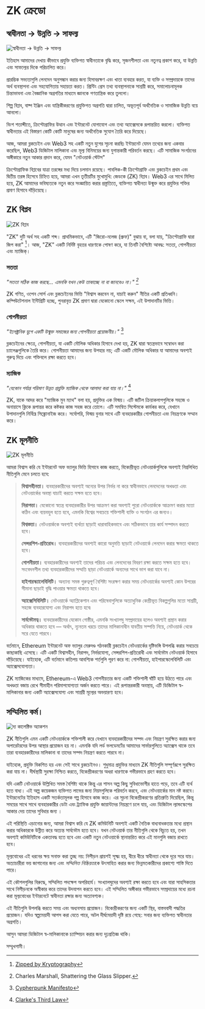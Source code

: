 # ZK ক্রেডো

## স্বাধীনতা → উন্নতি → সাফল্য

![স্বাধীনতা → উন্নতি → সাফল্য](freedom-progress-prosperity.jpeg)

ইতিহাস আমাদের দেখায় কীভাবে প্রযুক্তি ব্যক্তিগত স্বাধীনতাকে বৃদ্ধি করে, সৃজনশীলতা এবং নতুনত্ব প্রকাশ করে, যা উন্নতি এবং সাফল্যের দিকে পরিচালিত করে।

প্রারম্ভিক সভ্যতাগুলি লেনদেন অনুসন্ধান করার জন্য হিসাবরক্ষণ এবং খাতা ব্যবহার করত, যা ব্যক্তি ও সম্প্রদায়কে তাদের অর্থ ব্যবস্থাপনা এবং সহযোগিতায় সহায়তা করত। প্রিন্টিং প্রেস তথ্য ব্যবস্থাপনাকে সাশ্রয়ী করে, সমালোচনামূলক চিন্তাভাবনা এবং বৈজ্ঞানিক অগ্রগতির মাধ্যমে জ্ঞানকে গণতান্ত্রিক করে তুললো।

শিল্প বিপ্লব, বাষ্প ইঞ্জিন এবং যান্ত্রিকীকরণের প্রযুক্তিগত অগ্রগতি দ্বারা চালিত, অভূতপূর্ব অর্থনৈতিক ও সামাজিক উন্নতি বয়ে আনলো।

বিংশ শতাব্দীতে, ক্রিপ্টোগ্রাফির উত্থান এবং ইন্টারনেট যোগাযোগ এবং তথ্য অ্যাক্সেসকে রূপান্তরিত করলো। ব্যক্তিগত স্বাধীনতার এই বিস্তারণ কোটি কোটি মানুষের জন্য অর্থনৈতিক সুযোগ তৈরি করে দিয়েছে।

আজ, আমরা ব্লকচেইন এবং Web3 সহ একটি নতুন যুগের সূচনা করছি৷ ইন্টারনেট যেমন তথ্যের জন্য একবার করেছিল, Web3 ডিজিটাল মালিকানা এবং মূল্য বিনিময়ের জন্য যুগান্তকারী পরিবর্তন করছে। এটি সামাজিক সংগঠনের অঙ্গীকারে নতুন আকার প্রদান করে, যেমন "নেটওয়ার্ক স্টেটস" 

ক্রিপ্টোগ্রাফিক বিপ্লবের যাত্রা তরঙ্গের মধ্য দিয়ে চলমান রয়েছে। পাবলিক-কী ক্রিপ্টোগ্রাফি এবং ব্লকচেইন প্রথম এবং দ্বিতীয় তরঙ্গ হিসেবে চিহ্নিত হয়ে, আমরা এখন তৃতীয়টির মুখোমুখি: জেডকে (ZK) বিপ্লব। Web3 এর সাথে মিলিত হয়ে, ZK আমাদের ভবিষ্যতকে নতুন করে সংজ্ঞায়িত করার প্রস্তুতিতে, ব্যক্তিগত স্বাধীনতা উন্মুক্ত করে প্রযুক্তির শক্তির প্রমাণ হিসাবে দাঁড়িয়েছে।

## ZK বিপ্লব

![ZK বিপ্লব](zk-revolution.jpeg)

"ZK" দুটি অর্থ সহ একটি শব্দ। প্রাথমিকভাবে, এটি "জিরো-নলেজ (প্রুফ)" বুঝায় বা, বলা যায়, "ক্রিপ্টোগ্রাফি দ্বারা জিপ করা" [^2]। আজ, "ZK" একটি নির্দিষ্ট বৃহত্তর ধারণাকে পোষণ করে, যা তিনটি বৈশিষ্ট্যে আবদ্ধ: সততা, গোপনীয়তা এবং ম্যাজিক্।

### সততা

*"সততা সঠিক কাজ করছে... এমনকি যখন কেউ তাকাচ্ছে না বা জানবেও না।" [^3]*

ZK গণিত, ওপেন সোর্স এবং ব্লকচেইনের ভিত্তি "বিশ্বাস করবেন না, যাচাই করুন" নীতির একটি প্রতিধ্বনি। কম্পিউটেশনাল ইন্টিগ্রিটি হচ্ছে, পুনরাবৃত্ত ZK প্রমাণ দ্বারা যেকোনো স্কেলে সক্ষম, এই উপাদানটির ভিত্তি।

### গোপনীয়তা

*"ইলেক্ট্রনিক যুগে একটি উন্মুক্ত সমাজের জন্য গোপনীয়তা প্রয়োজনীয়।"* [^4]

ব্লকচেইনের ক্ষেত্রে, গোপনীয়তা, যা একটি মৌলিক অধিকার হিসাবে দেখা হয়, ZK দ্বারা স্বতন্ত্রভাবে সম্বোধন করা চ্যালেঞ্জগুলিকে তৈরি করে। গোপনীয়তা আমাদের জন্য উপহার নয়; এটি একটি মৌলিক অধিকার যা আমাদের অবশ্যই গুরুত্ব দিয়ে এবং শক্তিবলে রক্ষা করতে হবে।

### ম্যাজিক

*"যেকোন পর্যাপ্ত পরিমাণ উন্নত প্রযুক্তি ম্যাজিক থেকে আলাদা করা যায় না।"* [^5]

ZK, যাকে আদর করে "ম্যাজিক মুন ম্যাথ" বলা হয়, প্রযুক্তির এক বিস্ময়। এটি জটিল ক্রিয়াকলাপগুলিকে সহজে ও অনায়াসে ক্লিকে রূপান্তর করে কষ্টকর কাজ সহজ করে তোলে। এটি সমন্বিত সিস্টেমকে  কার্যকর করে, যেখানে উপাদানগুলি নির্বিঘ্নে সিঙ্ক্রোনাইজ করে। সর্বোপরি, বিস্ময় বুনার সাথে এটি ব্যবহারকারীর গোপনীয়তা এবং নিয়ন্ত্রণকে সম্মান করে।

## ZK মূলনীতি

![ZK মূলনীতি](zk-principles.jpeg)

আমরা বিশ্বাস করি যে ইন্টারনেট অফ ভ্যালুর ভিত্তি হিসাবে কাজ করতে, বিকেন্দ্রীভূত নেটওয়ার্কগুলিকে অবশ্যই নিম্নলিখিত নীতিগুলি মেনে চলতে হবে:

> **বিশ্বাসহীনতা।** ব্যবহারকারীদের অবশ্যই অন্যের উপর নির্ভর না করে স্বাধীনভাবে লেনদেনের অখণ্ডতা এবং নেটওয়ার্কের অবস্থা যাচাই করতে সক্ষম হতে হবে।
>
> **নিরাপত্তা।** যেকোনো স্বতন্ত্র ব্যবহারকারীর উপর আক্রমণ করা অবশ্যই পুরো নেটওয়ার্ককে আক্রমণ করার মতো কঠিন এবং ব্যয়বহুল হতে হবে, এমনকি বিশ্বের সবচেয়ে শক্তিশালী ব্যক্তি ও সংগঠন এর জন্যও।
>
> **বিশ্বস্ততা।** নেটওয়ার্ককে অবশ্যই ব্যর্থতা ছাড়াই ধারাবাহিকভাবে এবং সঠিকভাবে তার কার্য সম্পাদন করতে হবে।
>
> **সেন্সরশিপ-প্রতিরোধ।** ব্যবহারকারীদের অবশ্যই কারো অনুমতি ছাড়াই নেটওয়ার্কে লেনদেন করার ক্ষমতা থাকতে হবে।
>
> **গোপনীয়তা।** ব্যবহারকারীদের অবশ্যই তাদের পরিচয় এবং লেনদেনের বিবরণ রক্ষা করতে সক্ষম হতে হবে। সংবেদনশীল তথ্য ব্যবহারকারীদের সম্মতি ছাড়া নেটওয়ার্কে অন্যদের সাথে ভাগ করা যাবে না।
>
> **হাইপারস্ক্যালেবিলিটি।** অন্যান্য সমস্ত গুরুত্বপূর্ণ বৈশিষ্ট্য সংরক্ষণ করার সময় নেটওয়ার্কের অবশ্যই কোন উপরের সীমানা ছাড়াই বৃদ্ধি পাওয়ার ক্ষমতা থাকতে হবে।
>
> **অ্যাক্সেসিবিলিটি।** নেটওয়ার্কে অ্যাপ্লিকেশান এবং পরিষেবাগুলিকে অত্যাধুনিক কেন্দ্রীভূত বিকল্পগুলির মতো সাশ্রয়ী, সহজে ব্যবহারযোগ্য এবং নিরাপদ হতে হবে৷
>
> **সার্বভৌমত্ব।** ব্যবহারকারীদের যেকোন গোষ্ঠীর, এমনকি সংখ্যালঘু সম্প্রদায়ের হলেও অবশ্যই প্রস্থান করার অধিকার থাকতে হবে — অর্থাৎ, ন্যূনতম খরচে তাদের মালিকানাধীন যাবতীয় সম্পত্তি নিয়ে, নেটওয়ার্ক থেকে সরে যেতে পারবে।

বর্তমানে, Ethereum ইন্টারনেট অফ ভ্যালুর মেরুদণ্ড গঠনকারী ব্লকচেইন নেটওয়ার্কের দৃষ্টিভঙ্গি উপলব্ধি করার সবচেয়ে কাছাকাছি এসেছে। এটি একটি বিশ্বাসহীন, নিরাপদ, নির্ভরযোগ্য, সেন্সরশিপ-প্রতিরোধী এবং সার্বভৌম নেটওয়ার্ক হিসাবে দাঁড়িয়েছে। যাইহোক, এটি বর্তমানে কতিপয় আবশ্যিক শর্তগুলি পূরণ করে না: গোপনীয়তা, হাইপারস্কেলেবিলিটি এবং অ্যাক্সেসযোগ্যতা।

ZK ম্যাজিকের মাধ্যমে, Ethereum-এ Web3 গোপনীয়তার জন্য একটি শক্তিশালী ঘাঁটি হয়ে উঠতে পারে এবং অখণ্ডতা বজায় রেখে সীমাহীন পরিমাপযোগ্যতা অর্জন করতে পারে। এই রূপান্তরকারী অবস্থায়, এটি ডিজিটাল স্ব-মালিকানার জন্য একটি অ্যাক্সেসযোগ্য এবং সাশ্রয়ী মূল্যের অভয়ারণ্য হবে।

## সম্মিলিত কর্ম।

![দ্য কালেক্টিভ অ্যাকশন](the-collective-action.jpeg)

ZK নীতিগুলি এমন একটি নেটওয়ার্ককে শক্তিশালী করে যেখানে ব্যবহারকারীদের সম্পদ এবং নিয়ন্ত্রণ সুরক্ষিত করার জন্য অপারেটরদের উপর আস্থার প্রয়োজন হয় না। এমনকি যদি লর্ড ভলডেমর্টের আমাদের সার্ভারগুলিতে অ্যাক্সেস থাকে তবে তারা ব্যবহারকারীদের মালিকানা বা তাদের সম্পদ নিয়ন্ত্রণ করতে পারবে না।

যাইহোক, প্রযুক্তি বিকশিত হয় এবং সেই সাথে ব্লকচেইনও। শুধুমাত্র প্রযুক্তির মাধ্যমে ZK নীতিগুলি সম্পূর্ণরূপে সুরক্ষিত করা যায় না। দীর্ঘস্থায়ী সুরক্ষা নিশ্চিত করতে, বিকেন্দ্রীকরণের অধরা ধারণাকে গভীরভাবে গ্রহণ করতে হবে।

যদি একটি নেটওয়ার্কে উল্লিখিত সমস্ত বৈশিষ্ট্য থাকে কিন্তু এর শাসন অল্প কিছু সুবিধাভোগীর হাতে পড়ে, তবে এটি ব্যর্থ হতে বাধ্য। এই অল্প কয়েকজন ব্যক্তিগত লাভের জন্য নিয়মগুলিকে পরিবর্তন করবে, এবং নেটওয়ার্কের মান নষ্ট করবে। ইন্টারনেটের ইতিহাস একটি সতর্কতামূলক গল্প হিসাবে কাজ করে। এর সূচনা বিকেন্দ্রীকরণের প্রতিশ্রুতি দিয়েছিল, কিন্তু সময়ের সাথে সাথে ব্যবহারকারীর ডেটা এবং ট্র্যাফিক প্রযুক্তি জায়ান্টদের নিয়ন্ত্রণে চলে যায়, এবং ডিজিটাল ল্যান্ডস্কেপের আকার দেয় তাদের সুবিধার জন্য ।

এই পরিস্থিতি এড়ানোর জন্য, আমরা বিশ্বাস করি যে ZK কমিউনিটি অবশ্যই একটি নৈতিক বাধ্যবাধকতার মধ্যে প্রস্থান করার অধিকারকে উন্নীত করে অত্যন্ত সার্বভৌম হতে হবে। যখন নেটওয়ার্ক তার নীতিগুলি থেকে বিচ্যুত হয়, তখন অবশ্যই কমিউনিটিকে একতাবদ্ধ হতে হবে এবং একটি নতুন নেটওয়ার্কে স্থানান্তরিত করে এই মানগুলি বজায় রাখতে হবে।

মূল্যবোধের এই ধরনের ক্ষয় সনাক্ত করা তুচ্ছ নয়: নিপীড়ন প্রায়শই সূক্ষ্ম হয়, ধীরে ধীরে স্বাধীনতা থেকে দূরে সরে যায়। অত্যাচারীরা ভয় জাগানোর জন্য এবং *সম্মিলিত নিষ্ক্রিয়তা*কে উৎসাহিত করার জন্য ভিন্নমতকারীদের প্রকাশ্যে শাস্তি দিতে পারে।

এই কৌশলগুলির বিরুদ্ধে, সম্মিলিত পদক্ষেপ অপরিহার্য। সংখ্যালঘুদের অবশ্যই রক্ষা করতে হবে এবং যারা সাহসিকতার সাথে নিপীড়নকে অস্বীকার করে তাদের উদযাপন করতে হবে। এই সম্মিলিত অঙ্গীকার গভীরভাবে সম্প্রদায়ের মধ্যে রচনা করা মূল্যবোধের ইন্টারনেটে স্বাধীনতা রক্ষার জন্য অত্যাবশ্যক।

এই নীতিগুলি উপলব্ধি করতে সময় এবং অধ্যবসায় প্রয়োজন। বিকেন্দ্রীকরণের জন্য একটি স্থির, বাস্তববাদী পদ্ধতির প্রয়োজন। যদিও স্বল্পমেয়াদী আপস করা যেতে পারে, অটল দীর্ঘমেয়াদী দৃষ্টি রয়ে গেছে: সবার জন্য ব্যক্তিগত স্বাধীনতার অগ্রগতি।

আসুন আমরা ডিজিটাল স্ব-মালিকানাকে চ্যাম্পিয়ন করার জন্য দৃঢ়প্রতিজ্ঞ থাকি।

সম্মুখগামী।

[^1]: [The Network State](https://thenetworkstate.com/the-network-state-in-one-sentence).
[^2]: [Zipped by Kryptography](https://twitter.com/vitalikbuterin/status/1309298689156866048)
[^3]: Charles Marshall, Shattering the Glass Slipper.
[^4]: [Cypherpunk Manifesto](https://nakamotoinstitute.org/static/docs/cypherpunk-manifesto.txt)
[^5]: [Clarke's Third Law](https://en.wikipedia.org/wiki/Clarke%27s_three_laws)
